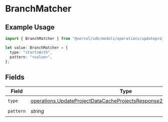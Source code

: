 # BranchMatcher

## Example Usage

```typescript
import { BranchMatcher } from "@vercel/sdk/models/operations/updateprojectdatacache.js";

let value: BranchMatcher = {
  type: "startsWith",
  pattern: "<value>",
};
```

## Fields

| Field                                                                                                                                                              | Type                                                                                                                                                               | Required                                                                                                                                                           | Description                                                                                                                                                        |
| ------------------------------------------------------------------------------------------------------------------------------------------------------------------ | ------------------------------------------------------------------------------------------------------------------------------------------------------------------ | ------------------------------------------------------------------------------------------------------------------------------------------------------------------ | ------------------------------------------------------------------------------------------------------------------------------------------------------------------ |
| `type`                                                                                                                                                             | [operations.UpdateProjectDataCacheProjectsResponse200ApplicationJSONType](../../models/operations/updateprojectdatacacheprojectsresponse200applicationjsontype.md) | :heavy_check_mark:                                                                                                                                                 | N/A                                                                                                                                                                |
| `pattern`                                                                                                                                                          | *string*                                                                                                                                                           | :heavy_check_mark:                                                                                                                                                 | N/A                                                                                                                                                                |
